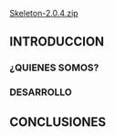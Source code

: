 [Skeleton-2.0.4.zip](https://github.com/Alondradegaona1/Genes-asociados-a-la-Obesidad/files/7017958/Skeleton-2.0.4.zip)


## INTRODUCCION
### ¿QUIENES SOMOS?
### DESARROLLO
## CONCLUSIONES




